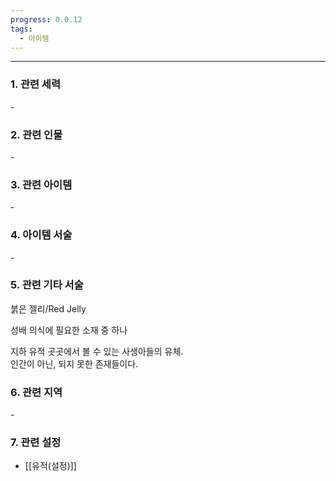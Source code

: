 ```yaml
---
progress: 0.0.12
tags:
  - 아이템
---
```

---
### 1. 관련 세력 
\-

### 2. 관련 인물
\-

### 3. 관련 아이템
\-
### 4. 아이템 서술
\-
### 5. 관련 기타 서술
붉은 젤리/Red Jelly

성배 의식에 필요한 소재 중 하나  
  
지하 유적 곳곳에서 볼 수 있는 사생아들의 유체.  
인간이 아닌, 되지 못한 존재들이다.

### 6. 관련 지역
\-
### 7. 관련 설정
- [[유적(설정)]]